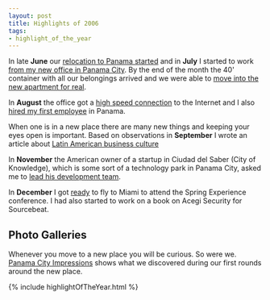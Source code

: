 ```yaml
---
layout: post
title: Highlights of 2006
tags:
- highlight_of_the_year
---
```

In late **June** our [relocation to Panama started](/2006/06/29/were-finally-relocating-to-panama.html) and in **July** I started to work [from my new office in Panama City](/2006/07/10/arrived-in-panama-and-started-working-in-my-new-office.html). By the end of the month the 40' container with all our belongings arrived and we were able to [move into the new apartment for real](/2006/07/23/moving-in.html). 

In **August** the office got a [high speed connection](/2006/08/15/fiber-optics-for-internet-access.html) to the Internet and I also [hired my first employee](/2006/08/23/welcome-antonio.html) in Panama.

When one is in a new place there are many new things and keeping your eyes open is important. Based on observations in **September** I wrote an article about [Latin American business culture](/2006/09/25/latin-american-business-culture.html)

In **November** the American owner of a startup in Ciudad del Saber (City of Knowledge), which is some sort of a technology park in Panama City, asked me to [lead his development team](/2006/11/19/leading-a-mixed-language-development-team.html).

In **December** I got [ready](/2006/12/01/preparing-for-the-spring-experience.html) to fly to Miami to attend the Spring Experience conference. I had also started to work on a book on Acegi Security for Sourcebeat.

## Photo Galleries
Whenever you move to a new place you will be curious. So were we. [Panama City Impressions](/galleries/PanamaCityImpressions/) shows what we discovered during our first rounds around the new place.


{% include highlightOfTheYear.html %}
